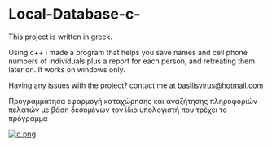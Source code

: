 # Local-Database-c-
This project is written in greek.

Using c++ i made a program that helps you save names and cell phone numbers of individuals plus a report for each person, and retreating them later on. It works on windows only.

Having any issues with the project? contact me at basilisvirus@hotmail.com

Προγραμμάτησα εφαρμογή καταχώρησης και αναζήτησης πληροφοριών πελατών με βάση δεσομένων τον ίδιο υπολογιστή που τρέχει το πρόγραμμα


[![c.png](https://i.postimg.cc/T3qC7yDT/c.png)](https://postimg.cc/PCJWN5y7)

